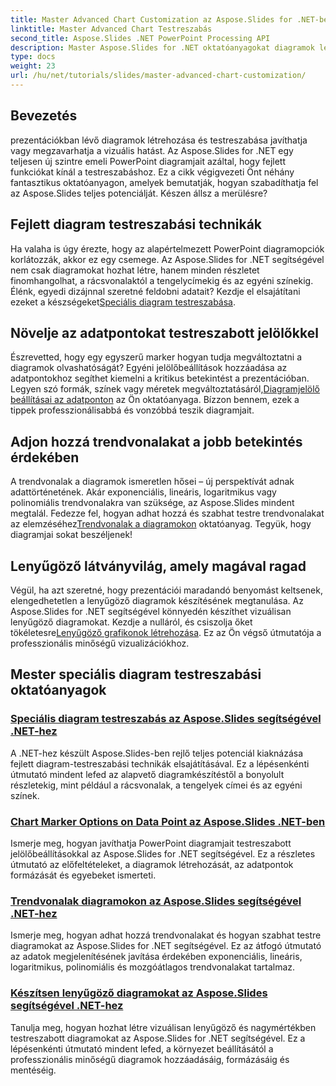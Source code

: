 ```yaml
---
title: Master Advanced Chart Customization az Aspose.Slides for .NET-ben
linktitle: Master Advanced Chart Testreszabás
second_title: Aspose.Slides .NET PowerPoint Processing API
description: Master Aspose.Slides for .NET oktatóanyagokat diagramok létrehozásához és testreszabásához. Tanuljon meg fejlett technikákat trendvonalak, markerek és lenyűgöző adatvizualizációk terén.
type: docs
weight: 23
url: /hu/net/tutorials/slides/master-advanced-chart-customization/
---
```

## Bevezetés

prezentációkban lévő diagramok létrehozása és testreszabása javíthatja vagy megzavarhatja a vizuális hatást. Az Aspose.Slides for .NET egy teljesen új szintre emeli PowerPoint diagramjait azáltal, hogy fejlett funkciókat kínál a testreszabáshoz. Ez a cikk végigvezeti Önt néhány fantasztikus oktatóanyagon, amelyek bemutatják, hogyan szabadíthatja fel az Aspose.Slides teljes potenciálját. Készen állsz a merülésre?

## Fejlett diagram testreszabási technikák

 Ha valaha is úgy érezte, hogy az alapértelmezett PowerPoint diagramopciók korlátozzák, akkor ez egy csemege. Az Aspose.Slides for .NET segítségével nem csak diagramokat hozhat létre, hanem minden részletet finomhangolhat, a rácsvonalaktól a tengelycímekig és az egyéni színekig. Élénk, egyedi dizájnnal szeretné feldobni adatait? Kezdje el elsajátítani ezeket a készségeket[Speciális diagram testreszabása](./advanced-chart-customization/).

## Növelje az adatpontokat testreszabott jelölőkkel

Észrevetted, hogy egy egyszerű marker hogyan tudja megváltoztatni a diagramok olvashatóságát? Egyéni jelölőbeállítások hozzáadása az adatpontokhoz segíthet kiemelni a kritikus betekintést a prezentációban. Legyen szó formák, színek vagy méretek megváltoztatásáról,[Diagramjelölő beállításai az adatponton](./chart-marker-options/) az Ön oktatóanyaga. Bízzon bennem, ezek a tippek professzionálisabbá és vonzóbbá teszik diagramjait.

## Adjon hozzá trendvonalakat a jobb betekintés érdekében

 A trendvonalak a diagramok ismeretlen hősei – új perspektívát adnak adattörténetének. Akár exponenciális, lineáris, logaritmikus vagy polinomiális trendvonalakra van szüksége, az Aspose.Slides mindent megtalál. Fedezze fel, hogyan adhat hozzá és szabhat testre trendvonalakat az elemzéséhez[Trendvonalak a diagramokon](./trend-lines-in-charts/) oktatóanyag. Tegyük, hogy diagramjai sokat beszéljenek!

## Lenyűgöző látványvilág, amely magával ragad

Végül, ha azt szeretné, hogy prezentációi maradandó benyomást keltsenek, elengedhetetlen a lenyűgöző diagramok készítésének megtanulása. Az Aspose.Slides for .NET segítségével könnyedén készíthet vizuálisan lenyűgöző diagramokat. Kezdje a nulláról, és csiszolja őket tökéletesre[Lenyűgöző grafikonok létrehozása](./create-stunning-chart/). Ez az Ön végső útmutatója a professzionális minőségű vizualizációkhoz.

## Mester speciális diagram testreszabási oktatóanyagok
### [Speciális diagram testreszabás az Aspose.Slides segítségével .NET-hez](./advanced-chart-customization/)
A .NET-hez készült Aspose.Slides-ben rejlő teljes potenciál kiaknázása fejlett diagram-testreszabási technikák elsajátításával. Ez a lépésenkénti útmutató mindent lefed az alapvető diagramkészítéstől a bonyolult részletekig, mint például a rácsvonalak, a tengelyek címei és az egyéni színek.
### [Chart Marker Options on Data Point az Aspose.Slides .NET-ben](./chart-marker-options/)
Ismerje meg, hogyan javíthatja PowerPoint diagramjait testreszabott jelölőbeállításokkal az Aspose.Slides for .NET segítségével. Ez a részletes útmutató az előfeltételeket, a diagramok létrehozását, az adatpontok formázását és egyebeket ismerteti.
### [Trendvonalak diagramokon az Aspose.Slides segítségével .NET-hez](./trend-lines-in-charts/)
Ismerje meg, hogyan adhat hozzá trendvonalakat és hogyan szabhat testre diagramokat az Aspose.Slides for .NET segítségével. Ez az átfogó útmutató az adatok megjelenítésének javítása érdekében exponenciális, lineáris, logaritmikus, polinomiális és mozgóátlagos trendvonalakat tartalmaz.
### [Készítsen lenyűgöző diagramokat az Aspose.Slides segítségével .NET-hez](./create-stunning-chart/)
Tanulja meg, hogyan hozhat létre vizuálisan lenyűgöző és nagymértékben testreszabott diagramokat az Aspose.Slides for .NET segítségével. Ez a lépésenkénti útmutató mindent lefed, a környezet beállításától a professzionális minőségű diagramok hozzáadásáig, formázásáig és mentéséig.